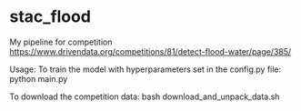 # stac_flood
My pipeline for competition https://www.drivendata.org/competitions/81/detect-flood-water/page/385/

Usage:
To train the model with hyperparameters set in the config.py file:
python main.py 

To download the competition data:
bash download_and_unpack_data.sh  
